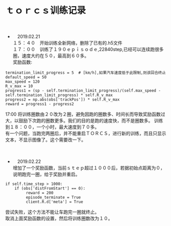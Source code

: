 # ｔｏｒｃｓ训练记录
　
* 　2019.02.21<br>
１５：４０　开始训练全新网络，删除了已有的.h5文件<br>
１７：００　训练了１９０ｅｐｉｓｏｄｅ,22840step,已经可以连续跑很多圈，速度大约在５０，最高到６０多。<br>
奖励函数:

 ``` 
 termination_limit_progress = 5  # [km/h],如果汽车速度低于此限制,则该回合终止
 default_speed = 50
 max_speed = 120  
 R_v_max = 10     
 progress1 = (sp - self.termination_limit_progress)/(self.max_speed - self.termination_limit_progress) * self.R_v_max
 progress2 = np.abs(obs['trackPos']) * self.R_v_max
 reward = progress1 - progress2
 ```
17:00 将训练圈数由２０改为２圈，避免因跑的圈数多、时间长而导致奖励函数过大，以鼓励下次跑的圈数更多。我们的目的是跑的速度快，而不是圈数多。
训练到１８：００，一个小时，最大速度到７０多。<br>
有一个问题，当跑完两圈后，并不能重启ＴＯＲＣＳ，进行新的训练，而且只显示文本，不显示图像了。这个需要改一下。<br>
<br>
<br>
* 　2019.02.22<br>
增加了一个奖励函数，当前ｓｔｅｐ超过１０００后，若据初始点距离为０，说明跑完一圈，给于奖励并重启。<br>

 ``` 
 if self.time_step > 1000:
     if (obs['distFromStart'] == 0):
          reward = 200
          episode_terminate = True
          client.R.d['meta'] = True
  ``` 
尝试失败，这个方法不能让车跑完一圈就终止。<br>
取消上面奖励函数的设置，然后将训练圈数改为１０。<br>
